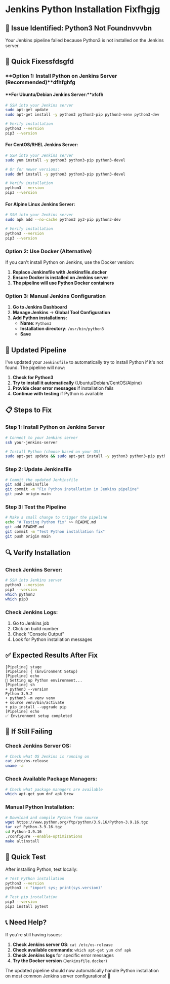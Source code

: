 # Jenkins Python Installation Fixfhgjg

## 🚨 **Issue Identified: Python3 Not Found**nvvvbn

Your Jenkins pipeline failed because Python3 is not installed on the Jenkins server.

## 🔧 **Quick Fixes**sfdsgfd

### **Option 1: Install Python on Jenkins Server (Recommended)**dfhfghfg

#### **For Ubuntu/Debian Jenkins Server:**xfcfh
```bash
# SSH into your Jenkins server
sudo apt-get update
sudo apt-get install -y python3 python3-pip python3-venv python3-dev

# Verify installation
python3 --version
pip3 --version
```

#### **For CentOS/RHEL Jenkins Server:**
```bash
# SSH into your Jenkins server
sudo yum install -y python3 python3-pip python3-devel

# Or for newer versions:
sudo dnf install -y python3 python3-pip python3-devel

# Verify installation
python3 --version
pip3 --version
```

#### **For Alpine Linux Jenkins Server:**
```bash
# SSH into your Jenkins server
sudo apk add --no-cache python3 py3-pip python3-dev

# Verify installation
python3 --version
pip3 --version
```

### **Option 2: Use Docker (Alternative)**

If you can't install Python on Jenkins, use the Docker version:

1. **Replace Jenkinsfile with Jenkinsfile.docker**
2. **Ensure Docker is installed on Jenkins server**
3. **The pipeline will use Python Docker containers**

### **Option 3: Manual Jenkins Configuration**

1. **Go to Jenkins Dashboard**
2. **Manage Jenkins** → **Global Tool Configuration**
3. **Add Python installations:**
   - **Name**: `Python3`
   - **Installation directory**: `/usr/bin/python3`
   - **Save**

## 🚀 **Updated Pipeline**

I've updated your `Jenkinsfile` to automatically try to install Python if it's not found. The pipeline will now:

1. **Check for Python3**
2. **Try to install it automatically** (Ubuntu/Debian/CentOS/Alpine)
3. **Provide clear error messages** if installation fails
4. **Continue with testing** if Python is available

## 📋 **Steps to Fix**

### **Step 1: Install Python on Jenkins Server**
```bash
# Connect to your Jenkins server
ssh your-jenkins-server

# Install Python (choose based on your OS)
sudo apt-get update && sudo apt-get install -y python3 python3-pip python3-venv
```

### **Step 2: Update Jenkinsfile**
```bash
# Commit the updated Jenkinsfile
git add Jenkinsfile
git commit -m "Fix Python installation in Jenkins pipeline"
git push origin main
```

### **Step 3: Test the Pipeline**
```bash
# Make a small change to trigger the pipeline
echo "# Testing Python fix" >> README.md
git add README.md
git commit -m "Test Python installation fix"
git push origin main
```

## 🔍 **Verify Installation**

### **Check Jenkins Server:**
```bash
# SSH into Jenkins server
python3 --version
pip3 --version
which python3
which pip3
```

### **Check Jenkins Logs:**
1. Go to Jenkins job
2. Click on build number
3. Check "Console Output"
4. Look for Python installation messages

## ✅ **Expected Results After Fix**

```
[Pipeline] stage
[Pipeline] { (Environment Setup)
[Pipeline] echo
🔧 Setting up Python environment...
[Pipeline] sh
+ python3 --version
Python 3.9.2
+ python3 -m venv venv
+ source venv/bin/activate
+ pip install --upgrade pip
[Pipeline] echo
✅ Environment setup completed
```

## 🚨 **If Still Failing**

### **Check Jenkins Server OS:**
```bash
# Check what OS Jenkins is running on
cat /etc/os-release
uname -a
```

### **Check Available Package Managers:**
```bash
# Check what package managers are available
which apt-get yum dnf apk brew
```

### **Manual Python Installation:**
```bash
# Download and compile Python from source
wget https://www.python.org/ftp/python/3.9.16/Python-3.9.16.tgz
tar xzf Python-3.9.16.tgz
cd Python-3.9.16
./configure --enable-optimizations
make altinstall
```

## 🎯 **Quick Test**

After installing Python, test locally:
```bash
# Test Python installation
python3 --version
python3 -c "import sys; print(sys.version)"

# Test pip installation
pip3 --version
pip3 install pytest
```

## 📞 **Need Help?**

If you're still having issues:

1. **Check Jenkins server OS**: `cat /etc/os-release`
2. **Check available commands**: `which apt-get yum dnf apk`
3. **Check Jenkins logs** for specific error messages
4. **Try the Docker version** (`Jenkinsfile.docker`)

The updated pipeline should now automatically handle Python installation on most common Jenkins server configurations! 🚀
